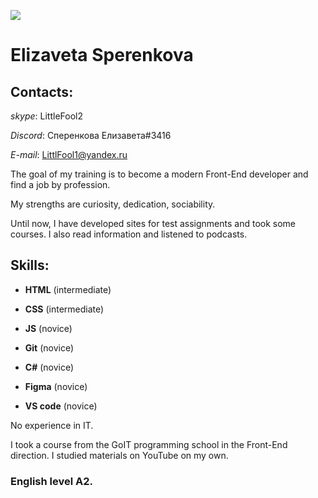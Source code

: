 ![](https://sun9-74.userapi.com/impg/ongDTIaAPi7sWaim-fFWZxqrAuZ0_qzXIA-w4w/kL9Pudt_E_s.jpg?size=300x400&quality=96&sign=4d13792ca78ebfa5209768adc4917581&type=album)

# Elizaveta Sperenkova

## Contacts:
*skype*: LittleFool2

*Discord*: Сперенкова Елизавета#3416

*E-mail*: LittlFool1@yandex.ru

The goal of my training is to become a modern Front-End developer and find a job by profession.

My strengths are curiosity, dedication, sociability.

Until now, I have developed sites for test assignments and took some courses. I also read information and listened to podcasts. 

## Skills:
* **HTML** (intermediate)

* **CSS** (intermediate)

* **JS** (novice)

* **Git** (novice)

* **С#** (novice)

* **Figma** (novice)

* **VS code** (novice)



No experience in IT. 

I took a course from the GoIT programming school in the Front-End direction. I studied materials on YouTube on my own.

### English level **A2**.
